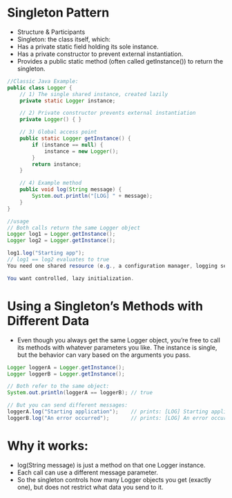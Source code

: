 # Singleton Pattern

- Structure & Participants
- Singleton: the class itself, which:
- Has a private static field holding its sole instance.
- Has a private constructor to prevent external instantiation.
- Provides a public static method (often called getInstance()) to return the singleton.

```java
//Classic Java Example:
public class Logger {
    // 1) The single shared instance, created lazily
    private static Logger instance;

    // 2) Private constructor prevents external instantiation
    private Logger() { }

    // 3) Global access point
    public static Logger getInstance() {
        if (instance == null) {
            instance = new Logger();
        }
        return instance;
    }

    // 4) Example method
    public void log(String message) {
        System.out.println("[LOG] " + message);
    }
}

//usage
// Both calls return the same Logger object
Logger log1 = Logger.getInstance();
Logger log2 = Logger.getInstance();

log1.log("Starting app");
// log1 == log2 evaluates to true
You need one shared resource (e.g., a configuration manager, logging service, connection pool).

You want controlled, lazy initialization.
```

# Using a Singleton’s Methods with Different Data

- Even though you always get the same Logger object, you’re free to call its methods with whatever parameters you like. The instance is single, but the behavior can vary based on the arguments you pass.

```java
Logger loggerA = Logger.getInstance();
Logger loggerB = Logger.getInstance();

// Both refer to the same object:
System.out.println(loggerA == loggerB); // true

// But you can send different messages:
loggerA.log("Starting application");    // prints: [LOG] Starting application
loggerB.log("An error occurred");       // prints: [LOG] An error occurred
```

# Why it works:

- log(String message) is just a method on that one Logger instance.
- Each call can use a different message parameter.
- So the singleton controls how many Logger objects you get (exactly one), but does not restrict what data you send to it.
